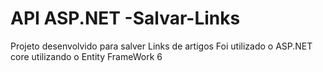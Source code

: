 # API ASP.NET -Salvar-Links

Projeto desenvolvido para salver Links de artigos 
Foi utilizado o ASP.NET core
utilizando o Entity FrameWork 6
